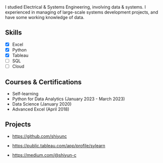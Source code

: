 I studied Electrical & Systems Engineering, involving data & systems. I experienced in managing of large-scale systems development projects, and have some working knowledge of data.

## Skills
- [x] Excel
- [x] Python
- [x] Tableau
- [ ] SQL
- [ ] Cloud

## Courses & Certifications
* Self-learning 
* Python for Data Analytics (January 2023 - March 2023)
* Data Science (January 2020)
* Advanced Excel (April 2018)

## Projects
* <https://github.com/shiyunc>

* <https://public.tableau.com/app/profile/sylearn>

* <https://medium.com/@shiyun-c>

<br />


